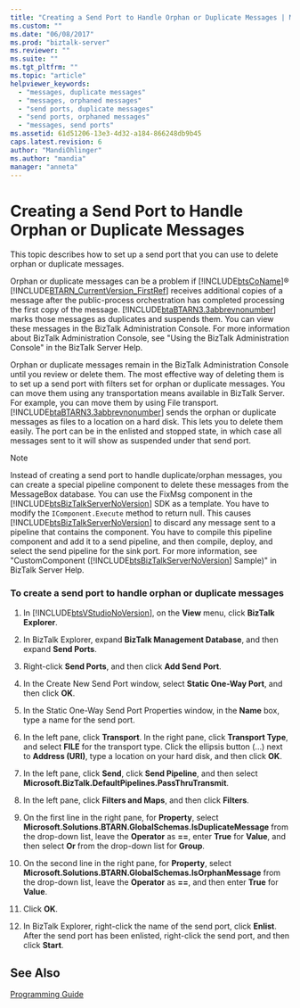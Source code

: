 ```yaml
---
title: "Creating a Send Port to Handle Orphan or Duplicate Messages | Microsoft Docs"
ms.custom: ""
ms.date: "06/08/2017"
ms.prod: "biztalk-server"
ms.reviewer: ""
ms.suite: ""
ms.tgt_pltfrm: ""
ms.topic: "article"
helpviewer_keywords: 
  - "messages, duplicate messages"
  - "messages, orphaned messages"
  - "send ports, duplicate messages"
  - "send ports, orphaned messages"
  - "messages, send ports"
ms.assetid: 61d51206-13e3-4d32-a184-866248db9b45
caps.latest.revision: 6
author: "MandiOhlinger"
ms.author: "mandia"
manager: "anneta"
---
```

# Creating a Send Port to Handle Orphan or Duplicate Messages
This topic describes how to set up a send port that you can use to delete orphan or duplicate messages.  
  
 Orphan or duplicate messages can be a problem if [!INCLUDE[btsCoName](../../includes/btsconame-md.md)]® [!INCLUDE[BTARN_CurrentVersion_FirstRef](../../includes/btarn-currentversion-firstref-md.md)] receives additional copies of a message after the public-process orchestration has completed processing the first copy of the message. [!INCLUDE[btaBTARN3.3abbrevnonumber](../../includes/btabtarn3-3abbrevnonumber-md.md)] marks those messages as duplicates and suspends them. You can view these messages in the BizTalk Administration Console. For more information about BizTalk Administration Console, see "Using the BizTalk Administration Console" in the BizTalk Server Help.  
  
 Orphan or duplicate messages remain in the BizTalk Administration Console until you review or delete them. The most effective way of deleting them is to set up a send port with filters set for orphan or duplicate messages. You can move them using any transportation means available in BizTalk Server. For example, you can move them by using File transport. [!INCLUDE[btaBTARN3.3abbrevnonumber](../../includes/btabtarn3-3abbrevnonumber-md.md)] sends the orphan or duplicate messages as files to a location on a hard disk. This lets you to delete them easily. The port can be in the enlisted and stopped state, in which case all messages sent to it will show as suspended under that send port.  
  
> [!NOTE]
>  Instead of creating a send port to handle duplicate/orphan messages, you can create a special pipeline component to delete these messages from the MessageBox database. You can use the FixMsg component in the [!INCLUDE[btsBizTalkServerNoVersion](../../includes/btsbiztalkservernoversion-md.md)] SDK as a template. You have to modify the `IComponent.Execute` method to return null. This causes [!INCLUDE[btsBizTalkServerNoVersion](../../includes/btsbiztalkservernoversion-md.md)] to discard any message sent to a pipeline that contains the component. You have to compile this pipeline component and add it to a send pipeline, and then compile, deploy, and select the send pipeline for the sink port. For more information, see "CustomComponent ([!INCLUDE[btsBizTalkServerNoVersion](../../includes/btsbiztalkservernoversion-md.md)] Sample)" in BizTalk Server Help.  
  
### To create a send port to handle orphan or duplicate messages  
  
1. In [!INCLUDE[btsVStudioNoVersion](../../includes/btsvstudionoversion-md.md)], on the **View** menu, click **BizTalk Explorer**.  
  
2. In BizTalk Explorer, expand **BizTalk Management Database**, and then expand **Send Ports**.  
  
3. Right-click **Send Ports**, and then click **Add Send Port**.  
  
4. In the Create New Send Port window, select **Static One-Way Port**, and then click **OK**.  
  
5. In the Static One-Way Send Port Properties window, in the **Name** box, type a name for the send port.  
  
6. In the left pane, click **Transport**. In the right pane, click **Transport Type**, and select **FILE** for the transport type. Click the ellipsis button (...) next to **Address (URI)**, type a location on your hard disk, and then click **OK**.  
  
7. In the left pane, click **Send**, click **Send Pipeline**, and then select **Microsoft.BizTalk.DefaultPipelines.PassThruTransmit**.  
  
8. In the left pane, click **Filters and Maps**, and then click **Filters**.  
  
9. On the first line in the right pane, for **Property**, select **Microsoft.Solutions.BTARN.GlobalSchemas.IsDuplicateMessage** from the drop-down list, leave the **Operator** as **==**, enter **True** for **Value**, and then select **Or** from the drop-down list for **Group**.  
  
10. On the second line in the right pane, for **Property**, select **Microsoft.Solutions.BTARN.GlobalSchemas.IsOrphanMessage** from the drop-down list, leave the **Operator** as **==**, and then enter **True** for **Value**.  
  
11. Click **OK**.  
  
12. In BizTalk Explorer, right-click the name of the send port, click **Enlist**. After the send port has been enlisted, right-click the send port, and then click **Start**.  
  
## See Also  
 [Programming Guide](../../adapters-and-accelerators/accelerator-rosettanet/programming-guide2.md)
